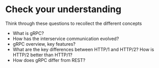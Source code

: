 # Check your understanding

Think through these questions to recollect the different concepts

- What is gRPC?
- How has the interservice communication evolved?
- gRPC overview, key features?
- What are the key differences between HTTP/1 and HTTP/2? How is HTTP/2 better than HTTP/1?
- How does gRPC differ from REST?
